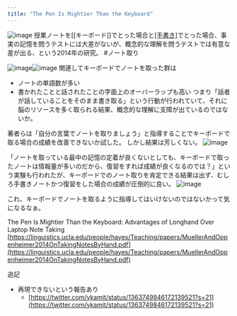 ```yaml
---
title: "The Pen Is Mightier Than the Keyboard"
---
```


![image](https://gyazo.com/5cf4eb7a6a0d719bd3962ff12afb527c/thumb/1000)
授業ノートを[[キーボード]]でとった場合と[[手書き]](longhand)でとった場合、事実の記憶を問うテストには大差がないが、概念的な理解を問うテストでは有意な差が出る、という2014年の研究。  #ノート取り

![image](https://gyazo.com/2c0b3b067f4a502d02e7bc8b3f98b50b/thumb/1000)![image](https://gyazo.com/95e3fea3959285c2dd3faf3af20a12c7/thumb/1000)
関連してキーボードでノートを取った群は
- ノートの単語数が多い
- 書かれたことと話されたことの字面上のオーバーラップも高い
つまり「話者が話していることをそのまま書き取る」という行動が行われていて、それに脳のリソースを多く取られる結果、概念的な理解に支障が出ているのではないか。

著者らは「自分の言葉でノートを取りましょう」と指導することでキーボードで取る場合の成績を改善できないか試した。
しかし結果は芳しくない。
![image](https://gyazo.com/02a9b369974ebd04d25593ce19592204/thumb/1000)

「ノートを取っている最中の記憶の定着が良くないとしても、キーボードで取ったノートは情報量が多いのだから、復習をすれば成績が良くなるのでは？」という実験も行われたが、キーボードでのノート取りを肯定できる結果は出ず、むしろ手書きノートかつ復習をした場合の成績が圧倒的に良い。
![image](https://gyazo.com/0a0acc4eccedfb81280f108d0d6bb4f3/thumb/1000)

これ、キーボードでノートを取るように指導してはいけないのではないかって気になるなぁ。

The Pen Is Mightier Than the Keyboard: Advantages of Longhand Over Laptop Note Taking
[https://linguistics.ucla.edu/people/hayes/Teaching/papers/MuellerAndOppenheimer2014OnTakingNotesByHand.pdf](https://linguistics.ucla.edu/people/hayes/Teaching/papers/MuellerAndOppenheimer2014OnTakingNotesByHand.pdf)

追記
- 再現できないという報告あり
    - [https://twitter.com/ykamit/status/1363749846172139521?s=21](https://twitter.com/ykamit/status/1363749846172139521?s=21)
